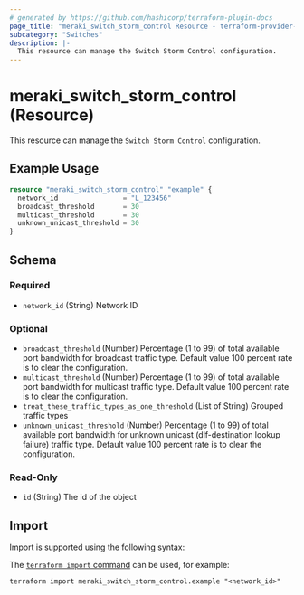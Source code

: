 ```yaml
---
# generated by https://github.com/hashicorp/terraform-plugin-docs
page_title: "meraki_switch_storm_control Resource - terraform-provider-meraki"
subcategory: "Switches"
description: |-
  This resource can manage the Switch Storm Control configuration.
---
```


# meraki_switch_storm_control (Resource)

This resource can manage the `Switch Storm Control` configuration.

## Example Usage

```terraform
resource "meraki_switch_storm_control" "example" {
  network_id                = "L_123456"
  broadcast_threshold       = 30
  multicast_threshold       = 30
  unknown_unicast_threshold = 30
}
```

<!-- schema generated by tfplugindocs -->
## Schema

### Required

- `network_id` (String) Network ID

### Optional

- `broadcast_threshold` (Number) Percentage (1 to 99) of total available port bandwidth for broadcast traffic type. Default value 100 percent rate is to clear the configuration.
- `multicast_threshold` (Number) Percentage (1 to 99) of total available port bandwidth for multicast traffic type. Default value 100 percent rate is to clear the configuration.
- `treat_these_traffic_types_as_one_threshold` (List of String) Grouped traffic types
- `unknown_unicast_threshold` (Number) Percentage (1 to 99) of total available port bandwidth for unknown unicast (dlf-destination lookup failure) traffic type. Default value 100 percent rate is to clear the configuration.

### Read-Only

- `id` (String) The id of the object

## Import

Import is supported using the following syntax:

The [`terraform import` command](https://developer.hashicorp.com/terraform/cli/commands/import) can be used, for example:

```shell
terraform import meraki_switch_storm_control.example "<network_id>"
```
